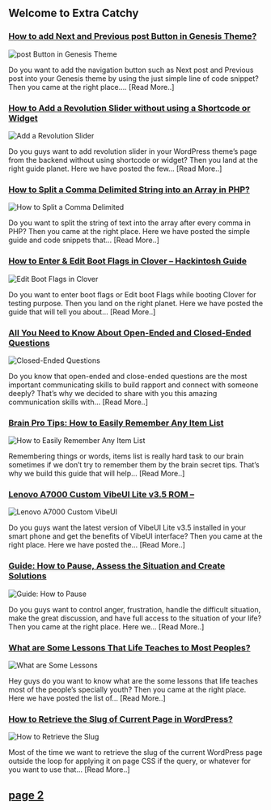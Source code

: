## Welcome to Extra Catchy

### [How to add Next and Previous post Button in Genesis Theme?](http://extracatchy.net/add-next-previous-post-button-genesis-theme/)
![post Button in Genesis Theme](http://extracatchy.net/wp-content/uploads/2017/04/add-next-and-previous-post-button-in-genesis-theme.png)

Do you want to add the navigation button such as Next post and Previous post into your Genesis theme by using the just simple line of code snippet? Then you came at the right place…. [Read More..]

### [How to Add a Revolution Slider without using a Shortcode or Widget](http://extracatchy.net/add-a-revolution-slider-without-using-a-shortcode-or-widget/)
![Add a Revolution Slider](http://extracatchy.net/wp-content/uploads/2017/04/add-a-revolution-slider-without-using-a-shortcode-widget.png)

Do you guys want to add revolution slider in your WordPress theme’s page from the backend without using shortcode or widget?
Then you land at the right guide planet. Here we have posted the few… [Read More..]

### [How to Split a Comma Delimited String into an Array in PHP?](http://extracatchy.net/split-comma-delimited-string-into-array-php-2/)
![How to Split a Comma Delimited](http://extracatchy.net/wp-content/uploads/2017/04/how-to-split-comma-delimited-string-into-array-in-php.png)

Do you want to split the string of text into the array after every comma in PHP? Then you came at the right place.
Here we have posted the simple guide and code snippets that… [Read More..]

### [How to Enter & Edit Boot Flags in Clover – Hackintosh Guide](http://extracatchy.net/how-to-enter-edit-boot-flags-in-clover/) 
![Edit Boot Flags in Clover](http://extracatchy.net/wp-content/uploads/2017/04/How-to-Enter-Edit-Boot-Flags-in-Clover.png)

Do you want to enter boot flags or Edit boot Flags while booting Clover for testing purpose.
Then you land on the right planet. Here we have posted the guide that will tell you about… [Read More..]

### [All You Need to Know About Open-Ended and Closed-Ended Questions](http://extracatchy.net/open-ended-questions-and-closed-ended-questions/)
![Closed-Ended Questions](http://extracatchy.net/wp-content/uploads/2017/04/open-ended-questiosn-and-closed-ended-questions.png)

Do you know that open-ended and close-ended questions are the most important communicating skills to build rapport and connect with someone deeply? That’s why we decided to share with you this amazing communication skills with… [Read More..]

### [Brain Pro Tips: How to Easily Remember Any Item List](http://extracatchy.net/how-to-easily-remember-any-item-list/)
![How to Easily Remember Any Item List](http://extracatchy.net/wp-content/uploads/2017/04/how-to-remeber-any-10-items-list.png)

Remembering things or words, items list is really hard task to our brain sometimes if we don’t try to remember them by the brain secret tips. That’s why we build this guide that will help… [Read More..]

### [Lenovo A7000 Custom VibeUI Lite v3.5 ROM –](http://extracatchy.net/lenovo-a7000-custom-vibeui-lite-rom/)
![Lenovo A7000 Custom VibeUI](http://extracatchy.net/wp-content/uploads/2017/03/custom-roms-list.png)

Do you guys want the latest version of VibeUI Lite v3.5 installed in your smart phone and get the benefits of VibeUI interface? Then you came at the right place. Here we have posted the… [Read More..]

### [Guide: How to Pause, Assess the Situation and Create Solutions](http://extracatchy.net/how-to-pause-assess-the-situation-and-create-solutions/)
![Guide: How to Pause](http://extracatchy.net/wp-content/uploads/2017/04/how-to-pause-access-the-situation-and-create-solutions.png)

Do you guys want to control anger, frustration, handle the difficult situation, make the great discussion, and have full access to the situation of your life? Then you came at the right place. Here we… [Read More..]

### [What are Some Lessons That Life Teaches to Most Peoples?](http://extracatchy.net/lessons-that-life-teaches-to-most-peoples/)
![What are Some Lessons](http://extracatchy.net/wp-content/uploads/2017/04/some-lessons-that-life-teaches.png)

Hey guys do you want to know what are the some lessons that life teaches most of the people’s specially youth? Then you came at the right place. Here we have posted the list of… [Read More..]

### [How to Retrieve the Slug of Current Page in WordPress?](http://extracatchy.net/retrieve-the-slug-of-current-page-wordpress-2/)
![How to Retrieve the Slug](http://extracatchy.net/wp-content/uploads/2017/04/how-to-retrieve-the-slug-of-page-in-wordpress.png)

Most of the time we want to retrieve the slug of the current WordPress page outside the loop for applying it on page CSS if the query, or whatever for you want to use that… [Read More..]

## [page 2](https://github.com/howdyhacks/Extra-Catchy/blob/master/page%202.md)

